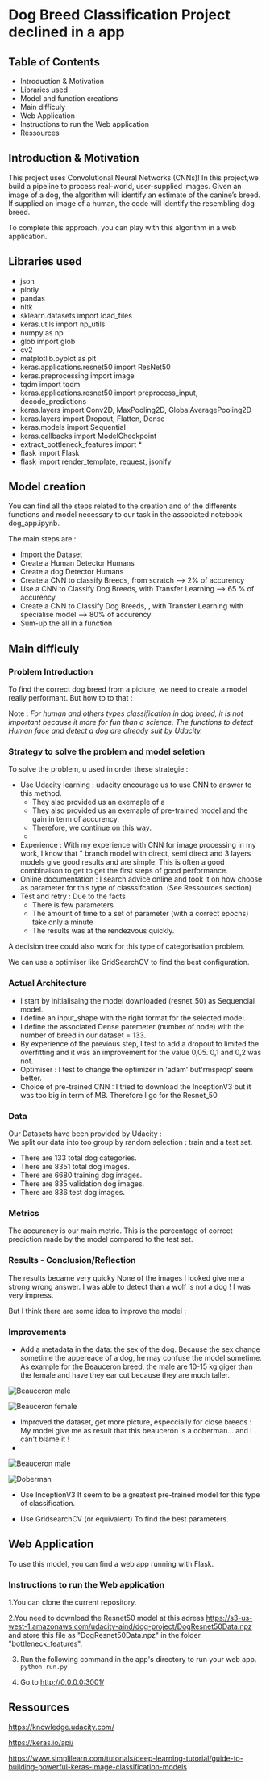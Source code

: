 # Dog Breed Classification Project declined in a app

## Table of Contents
- Introduction & Motivation
- Libraries used
- Model and function creations
- Main difficuly
- Web Application
- Instructions to run the Web application
- Ressources

## Introduction & Motivation 
This project uses Convolutional Neural Networks (CNNs)! In this project,we build a pipeline to process real-world, user-supplied images.
Given an image of a dog, the algorithm will identify an estimate of the canine’s breed. If supplied an image of a human, the code will identify the resembling dog breed.

To complete this approach, you can play with this algorithm in a web application.

## Libraries used
- json
- plotly
- pandas 
- nltk
- sklearn.datasets import load_files      
- keras.utils import np_utils
- numpy as np
- glob import glob
- cv2             
- matplotlib.pyplot as plt 
- keras.applications.resnet50 import ResNet50
- keras.preprocessing import image         
- tqdm import tqdm
- keras.applications.resnet50 import preprocess_input, decode_predictions
- keras.layers import Conv2D, MaxPooling2D, GlobalAveragePooling2D
- keras.layers import Dropout, Flatten, Dense
- keras.models import Sequential
- keras.callbacks import ModelCheckpoint  
- extract_bottleneck_features import *
- flask import Flask
- flask import render_template, request, jsonify


## Model creation

You can find all the steps related to the creation and of the differents functions and model necessary to our task in the associated notebook dog_app.ipynb.

The main steps are :
- Import the Dataset
- Create a Human Detector Humans 
- Create a dog Detector Humans 
- Create a CNN to classify Breeds, from scratch --> 2% of accurency
- Use a CNN to Classify Dog Breeds, with Transfer Learning --> 65 % of accurency
- Create a CNN to Classify Dog Breeds, , with Transfer Learning with specialise model --> 80% of accurency
- Sum-up the all in a function 

## Main difficuly
### Problem Introduction
To find the correct dog breed from a picture, we need to create a model really performant.
But how to to that :

Note : <i> For human and others types classification in dog breed, it is not important because it more for fun than a science.
The functions to detect Human face and detect a dog are already suit by Udacity. </i>

### Strategy to solve the problem and model seletion
 To solve the problem, u used in order these strategie :
 
 - Use Udacity learning : udacity encourage us to use CNN to answer to this method.
   - They also provided us an exemaple of a
   - They also provided us an exemaple of pre-trained model and the gain in term of accurency.
   - Therefore, we continue on this way.
   -
 - Experience : With my experience with CNN for image processing in my work, I know that " branch model with direct, semi direct and 3 layers models give good results and are simple. This is often a good combinaison to get to get the first steps of good performance.
 - Online documentation : I search advice online and took it on how choose as parameter for this type of classsifcation. (See Ressources section)
 - Test and retry : Due to the facts 
   - There is few parameters
   - The amount of time to a set of parameter (with a correct epochs) take only a minute 
   - The results was at the rendezvous quickly.

A decision tree could also work for this type of categorisation problem.

We can use a optimiser like GridSearchCV to find the best configuration.

### Actual Architecture
- I start by initialisaing the model downloaded (resnet_50) as Sequencial model.
- I define an input_shape with the right format for the selected model.
- I define the associated Dense paremeter (number of node) with the number of breed in our dataset = 133.
- By experience of the previous step, I test to add a dropout to limited the overfitting and it was an improvement for the value 0,05. 0,1 and 0,2 was not.
- Optimiser : I test to change the optimizer in 'adam' but'rmsprop' seem better.
- Choice of pre-trained CNN : I tried to download the InceptionV3 but it was too big in term of MB. Therefore I go for the Resnet_50

### Data 
Our Datasets have been provided by Udacity :  
We split our data into too group by random selection : train and a test set.

- There are 133 total dog categories.
- There are 8351 total dog images.
- There are 6680 training dog images.
- There are 835 validation dog images.
- There are 836 test dog images.

### Metrics
The accurency is our main metric.
This is the percentage of correct prediction made by the model compared to the test set.


### Results - Conclusion/Reflection
The results became very quicky 
None of the images I looked give me a strong wrong answer.
I was able to detect than a wolf is not a dog ! I was very impress.

But I think there are some idea to improve the model :

### Improvements
- Add a metadata in the data: the sex of the dog.
Because the sex change sometime the appereace of a dog, he may confuse the model sometime. As example for the Beauceron breed, the male are 10-15 kg giger than the female and have they ear cut because they are much taller.

![Beauceron male](https://www.dog-breeds-expert.com/images/beauceron-1.jpg)

![Beauceron female](https://i68.servimg.com/u/f68/18/16/32/88/iuka0110.jpg)

- Improved the dataset, get more picture, especcially for close breeds : My model give me as result that this beauceron is a doberman... and i can't blame it !
- 
![Beauceron male](https://www.dog-breeds-expert.com/images/beauceron-1.jpg)

![Doberman](https://www.photos-nature-passion.fr/images/photo-de-chien-doberman_3.jpg)


- Use InceptionV3
It seem to be a greatest pre-trained model for this type of classification.

- Use GridsearchCV (or equivalent)
To find the best parameters.



## Web Application
To use this model, you can find a web app running with Flask.

### Instructions to run the Web application

1.You can clone the current repository.

2.You need to download the Resnet50 model at this adress https://s3-us-west-1.amazonaws.com/udacity-aind/dog-project/DogResnet50Data.npz and store this file as "DogResnet50Data.npz" in the folder "bottleneck_features".

3. Run the following command in the app's directory to run your web app.
    `python run.py`

4. Go to http://0.0.0.0:3001/

## Ressources
https://knowledge.udacity.com/

https://keras.io/api/

https://www.simplilearn.com/tutorials/deep-learning-tutorial/guide-to-building-powerful-keras-image-classification-models

